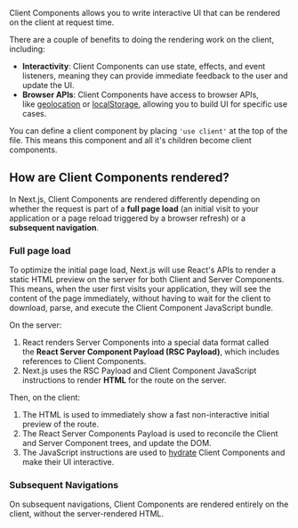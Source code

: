 Client Components allows you to write interactive UI that can be rendered on the client at request time.

There are a couple of benefits to doing the rendering work on the client, including:

- **Interactivity**: Client Components can use state, effects, and event listeners, meaning they can provide immediate feedback to the user and update the UI.
- **Browser APIs**: Client Components have access to browser APIs, like [geolocation](https://developer.mozilla.org/docs/Web/API/Geolocation_API) or [localStorage](https://developer.mozilla.org/docs/Web/API/Window/localStorage), allowing you to build UI for specific use cases.

You can define a client component by placing `'use client'` at the top of the file. This means this component and all it's children become client components.



## How are Client Components rendered?

In Next.js, Client Components are rendered differently depending on whether the request is part of a **full page load** (an initial visit to your application or a page reload triggered by a browser refresh) or a **subsequent navigation**.

### Full page load

To optimize the initial page load, Next.js will use React's APIs to render a static HTML preview on the server for both Client and Server Components. This means, when the user first visits your application, they will see the content of the page immediately, without having to wait for the client to download, parse, and execute the Client Component JavaScript bundle.

On the server:

1. React renders Server Components into a special data format called the **React Server Component Payload (RSC Payload)**, which includes references to Client Components.
2. Next.js uses the RSC Payload and Client Component JavaScript instructions to render **HTML** for the route on the server.

Then, on the client:

1. The HTML is used to immediately show a fast non-interactive initial preview of the route.
2. The React Server Components Payload is used to reconcile the Client and Server Component trees, and update the DOM.
3. The JavaScript instructions are used to [hydrate](https://react.dev/reference/react-dom/client/hydrateRoot) Client Components and make their UI interactive.


### Subsequent Navigations

On subsequent navigations, Client Components are rendered entirely on the client, without the server-rendered HTML.